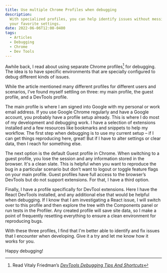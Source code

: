```yaml
---
title: Use multiple Chrome Profiles when debugging
description:
  With specialized profiles, you can help identify issues without messing with
  your favorite settings.
date: 2022-06-06T12:00-0400
tags:
  - Articles
  - Debugging
  - Chrome
  - Dev Tools
---
```


Awhile back, I read about using separate Chrome profiles[^1] for debugging. The
idea is to have specific environments that are specially configured to debug
different kinds of issues.

While the article mentioned many different profiles for different users and
scenarios, I’ve found myself settling on three: my main profile, the guest
profile, and a DevTools profile.

The main profile is where I am signed into Google with my personal or work email
address. If you use Google Chrome regularly and have a Google account, you
probably have a profile setup already. This is where I do most of my development
and debugging work. I have a selection of extensions installed and a few
resources like bookmarks and snippets to help my workflow. The first step when
debugging is to use my current setup – if I can get things reproducing here,
great! But if I have to alter settings or clear data, then I reach for something
else.

The next option is the default Guest profile in Chrome. When switching to a
guest profile, you lose the session and any information stored in the browser.
It's a clean slate. This is helpful when you want to reproduce the bug in a
particular scenario but don’t want to logout or toggle feature flags on your
main profile. Guest profiles have full access to the browser’s DevTools but do
not support extensions. For that, I have a third option.

Finally, I have a profile specifically for DevTool extensions. Here I have the
React DevTools installed, and any additional else that would be helpful when
debugging. If I know that I am investigating a React issue, I will switch over
to this profile and then explore the tree with the Components panel or run tests
in the Profiler. Any created profile will save site data, so I make a point of
frequently resetting everything to ensure a clean environment for reproducing
bugs.

With these three profiles, I find that I'm better able to identify and fix
issues that I encounter when developing. Give it a try and let me know how it
works for you.

Happy debugging!

[^1]:
    Read Vitaly Friedman’s
    [_DevTools Debugging Tips And Shortcuts_](https://www.smashingmagazine.com/2021/02/useful-chrome-firefox-devtools-tips-shortcuts/)
